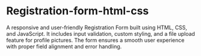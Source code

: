 # Registration-form-html-css
A responsive and user-friendly Registration Form built using HTML, CSS, and JavaScript. It includes input validation, custom styling, and a file upload feature for profile pictures. The form ensures a smooth user experience with proper field alignment and error handling.
